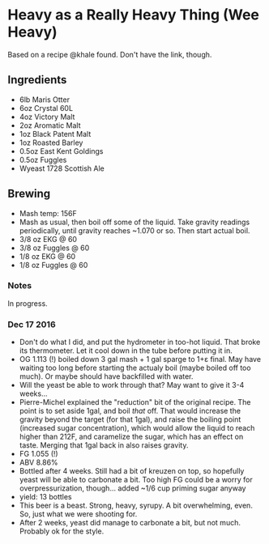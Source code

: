 # Heavy as a Really Heavy Thing (Wee Heavy)

Based on a recipe @khale found. Don't have the link, though.

## Ingredients

* 6lb Maris Otter
* 6oz Crystal 60L
* 4oz Victory Malt
* 2oz Aromatic Malt
* 1oz Black Patent Malt
* 1oz Roasted Barley
* 0.5oz East Kent Goldings
* 0.5oz Fuggles
* Wyeast 1728 Scottish Ale

## Brewing

* Mash temp: 156F
* Mash as usual, then boil off some of the liquid. Take gravity readings
  periodically, until gravity reaches ~1.070 or so. Then start actual boil.
* 3/8 oz EKG @ 60
* 3/8 oz Fuggles @ 60
* 1/8 oz EKG @ 60
* 1/8 oz Fuggles @ 60

### Notes

In progress.

### Dec 17 2016
* Don't do what I did, and put the hydrometer in too-hot liquid. That
  broke its thermometer. Let it cool down in the tube before putting
  it in.
* OG 1.113 (!) boiled down 3 gal mash + 1 gal sparge to 1+ε final.
  May have waiting too long before starting the actualy boil (maybe
  boiled off too much). Or maybe should have backfilled with water.
* Will the yeast be able to work through that? May want to give it 3-4
  weeks...
* Pierre-Michel explained the "reduction" bit of the original recipe.
  The point is to set aside 1gal, and boil *that* off. That would
  increase the gravity beyond the target (for that 1gal), and raise the
  boiling point (increased sugar concentration), which would allow the
  liquid to reach higher than 212F, and caramelize the sugar, which has
  an effect on taste. Merging that 1gal back in also raises gravity.
* FG 1.055 (!)
* ABV 8.86%
* Bottled after 4 weeks. Still had a bit of kreuzen on top, so hopefully
  yeast will be able to carbonate a bit. Too high FG could be a worry
  for overpressurization, though...
  added ~1/6 cup priming sugar anyway
* yield: 13 bottles
* This beer is a beast. Strong, heavy, syrupy. A bit overwhelming, even.
  So, just what we were shooting for.
* After 2 weeks, yeast did manage to carbonate a bit, but not much.
  Probably ok for the style.
